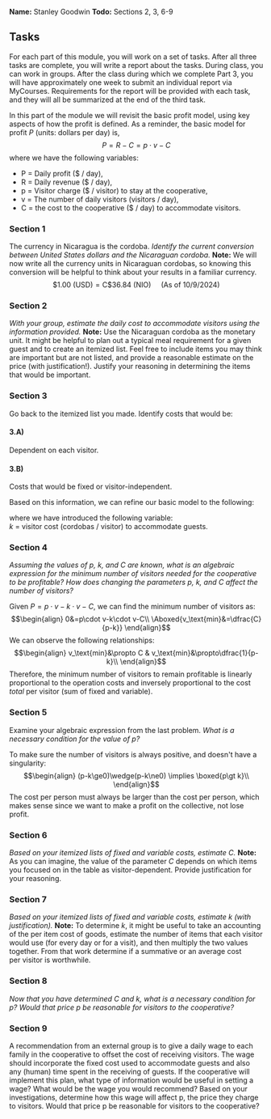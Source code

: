 **Name:** Stanley Goodwin
**Todo:** Sections 2, 3, 6-9
## Tasks
For each part of this module, you will work on a set of tasks. After all three tasks are complete, you will write a report about the tasks. During class, you can work in groups. After the class during which we complete Part 3, you will have approximately one week to submit an individual report via MyCourses. Requirements for the report will be provided with each task, and they will all be summarized at the end of the third task.

In this part of the module we will revisit the basic profit model, using key aspects of how the profit is defined. As a reminder, the basic model for profit $P$ (units: dollars per day) is,
$$P=R-C=p\cdot v-C$$
where we have the following variables:
 - P = Daily profit ($ / day),  
 - R = Daily revenue ($ / day),  
 - p = Visitor charge ($ / visitor) to stay at the cooperative,  
 - v = The number of daily visitors (visitors / day),
 - C = the cost to the cooperative ($ / day) to accommodate visitors.

### Section 1
The currency in Nicaragua is the cordoba. *Identify the current conversion between United States dollars and the Nicaraguan cordoba.* 
**Note:** We will now write all the currency units in Nicaraguan cordobas, so knowing this conversion will be helpful to think about your results in a familiar currency.
$$\$1.00\text{ (USD)} = \text{C}\$36.84 \text{ (NIO)} \ \ \ \ \ \text{(As of 10/9/2024)}$$
### Section 2
*With your group, estimate the daily cost to accommodate visitors using the information provided.*
**Note:** Use the Nicaraguan cordoba as the monetary unit. It might be helpful to plan out a typical meal requirement for a given guest and to create an itemized list. Feel free to include items you may think are important but are not listed, and provide a reasonable estimate on the price (with justification!). Justify your reasoning in determining the items that would be important.

### Section 3
Go back to the itemized list you made. Identify costs that would be:
#### 3.A)
Dependent on each visitor.
#### 3.B)
Costs that would be fixed or visitor-independent.

Based on this information, we can refine our basic model to the following:  

where we have introduced the following variable:  
$k$ = visitor cost (cordobas / visitor) to accommodate guests.  

### Section 4
*Assuming the values of $p$, $k$, and $C$ are known, what is an algebraic expression for the minimum number of visitors needed for the cooperative to be profitable? How does changing the parameters $p$, $k$, and $C$ affect the number of visitors?*

Given $P=p\cdot v-k\cdot v-C$, we can find the minimum number of visitors as:
$$\begin{align}
0&=p\cdot v-k\cdot v-C\\
\Aboxed{v_\text{min}&=\dfrac{C}{p-k}}
\end{align}$$
We can observe the following relationships:
$$\begin{align}
v_\text{min}&\propto C & v_\text{min}&\propto\dfrac{1}{p-k}\\
\end{align}$$
Therefore, the minimum number of visitors to remain profitable is linearly proportional to the operation costs and inversely proportional to the cost *total* per visitor (sum of fixed and variable).

### Section 5
Examine your algebraic expression from the last problem.
*What is a necessary condition for the value of p?*

To make sure the number of visitors is always positive, and doesn't have a singularity:
$$\begin{align}
(p-k\ge0)\wedge(p-k\ne0) \implies \boxed{p\gt k}\\
\end{align}$$
The cost per person must always be larger than the cost per person, which makes sense since we want to make a profit on the collective, not lose profit.

### Section 6
*Based on your itemized lists of fixed and variable costs, estimate $C$.*
**Note:** As you can imagine, the value of the parameter $C$ depends on which items you focused on in the table as visitor-dependent. Provide justification for your reasoning.

### Section 7
*Based on your itemized lists of fixed and variable costs, estimate $k$ (with justification).* 
**Note:** To determine $k$, it might be useful to take an accounting of the per item cost of goods, estimate the number of items that each visitor would use (for every day or for a visit), and then multiply the two values together. From that work determine if a summative or an average cost  
per visitor is worthwhile.

### Section 8
*Now that you have determined $C$ and $k$, what is a necessary condition for $p$? Would that price $p$ be reasonable for visitors to the cooperative?*

### Section 9
A recommendation from an external group is to give a daily wage to each family in the cooperative to offset the cost of receiving visitors. The wage should incorporate the fixed cost used to accommodate guests and also any (human) time spent in the receiving of guests. If the cooperative will implement this plan, what type of information would be useful in setting a wage?
What would be the wage you would recommend? Based on your investigations, determine how this wage will affect p, the price they charge to visitors. Would that price p be reasonable for visitors to the cooperative?



